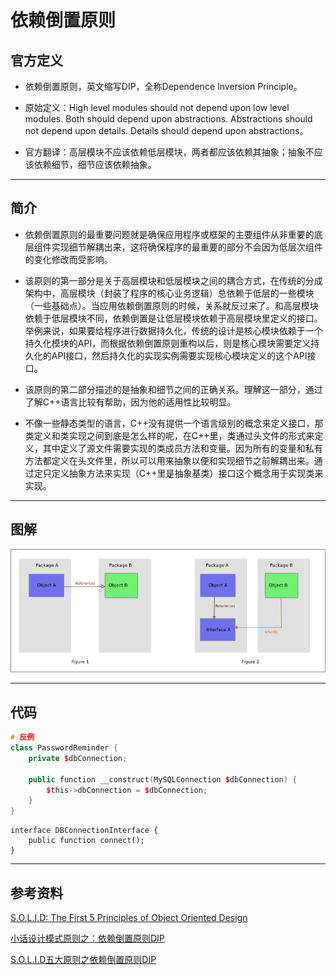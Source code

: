 # 依赖倒置原则

## 官方定义

* 依赖倒置原则，英文缩写DIP，全称Dependence Inversion Principle。

* 原始定义：High level modules should not depend upon low level modules. Both should depend upon abstractions. Abstractions should not depend upon details. Details should depend upon abstractions。

* 官方翻译：高层模块不应该依赖低层模块，两者都应该依赖其抽象；抽象不应该依赖细节，细节应该依赖抽象。

---
## 简介

* 依赖倒置原则的最重要问题就是确保应用程序或框架的主要组件从非重要的底层组件实现细节解耦出来，这将确保程序的最重要的部分不会因为低层次组件的变化修改而受影响。

* 该原则的第一部分是关于高层模块和低层模块之间的耦合方式，在传统的分成架构中，高层模块（封装了程序的核心业务逻辑）总依赖于低层的一些模块（一些基础点）。当应用依赖倒置原则的时候，关系就反过来了。和高层模块依赖于低层模块不同，依赖倒置是让低层模块依赖于高层模块里定义的接口。举例来说，如果要给程序进行数据持久化，传统的设计是核心模块依赖于一个持久化模块的API，而根据依赖倒置原则重构以后，则是核心模块需要定义持久化的API接口，然后持久化的实现实例需要实现核心模块定义的这个API接口。

* 该原则的第二部分描述的是抽象和细节之间的正确关系。理解这一部分，通过了解C++语言比较有帮助，因为他的适用性比较明显。

* 不像一些静态类型的语言，C++没有提供一个语言级别的概念来定义接口，那类定义和类实现之间到底是怎么样的呢，在C++里，类通过头文件的形式来定义，其中定义了源文件需要实现的类成员方法和变量。因为所有的变量和私有方法都定义在头文件里，所以可以用来抽象以便和实现细节之前解耦出来。通过定只定义抽象方法来实现（C++里是抽象基类）接口这个概念用于实现类来实现。


---
## 图解
![](/assets/DIP.png)

---
## 代码

```cpp
# 反例
class PasswordReminder {
    private $dbConnection;

    public function __construct(MySQLConnection $dbConnection) {
        $this->dbConnection = $dbConnection;
    }
}
```

```
interface DBConnectionInterface {
    public function connect();
}    

```



---
## 参考资料

[S.O.L.I.D: The First 5 Principles of Object Oriented Design](https://scotch.io/bar-talk/s-o-l-i-d-the-first-five-principles-of-object-oriented-design)

[小话设计模式原则之：依赖倒置原则DIP](https://zhuanlan.zhihu.com/p/24175489)

[S.O.L.I.D五大原则之依赖倒置原则DIP](https://www.kancloud.cn/kancloud/deep-understand-javascript/43700)

